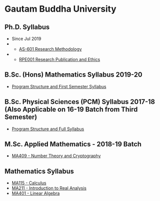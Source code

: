 # Gautam Buddha University

## Ph.D. Syllabus
 - Since Jul 2019
 - - [AS-601 Research Methodology](/syll/AS601-Jul19.docx)
 - - [RPE001 Research Publication and Ethics](/syll/RPE-Jul2019.docx)

## B.Sc. (Hons) Mathematics Syllabus 2019-20
- [Program Structure and First Semester Syllabus](/syll/BMH-First-Semester.pdf)

## B.Sc. Physical Sciences (PCM) Syllabus 2017-18 (Also Applicable on 16-19 Batch from Third Semester)
- [Program Structure and Full Syllabus](/syll/B.Sc_Syllabus_final_new_July_2017.pdf)

## M.Sc. Applied Mathematics - 2018-19 Batch
- [MA409 - Number Theory and Cryptography](/syll/ma409)

## Mathematics Syllabus
- [MA115 - Calculus](/syll/ma115)
- [MA211 - Introduction to Real Analysis](/syll/ma211)
- [MA401 - Linear Algebra](/syll/ma401)








